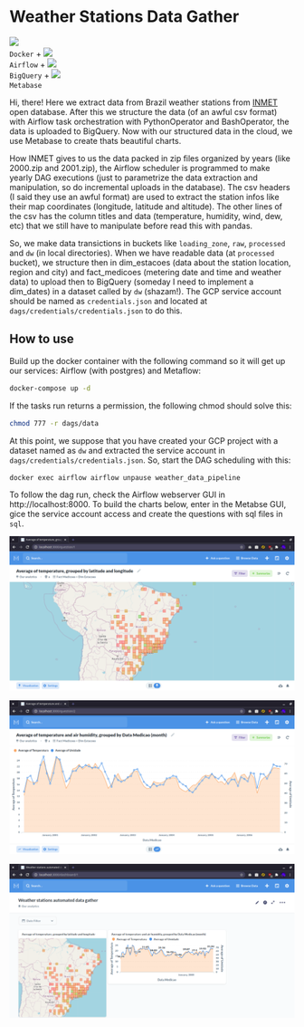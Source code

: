 # Weather Stations Data Gather

<code><img height="20" src="https://cdn.iconscout.com/icon/free/png-512/docker-226091.png"> Docker</code> +
<code><img height="20" src="https://avatars2.githubusercontent.com/u/33643075?s=280&v=4"> Airflow</code> +
<code><img height="20" src="https://www.clipartmax.com/png/middle/200-2001825_bigquery-analytics-data-warehouse-google-cloud-big-query-icon.png"> BigQuery</code> +
<code><img height="20" src="https://iconape.com/wp-content/files/yn/80805/svg/metabase.svg"> Metabase</code>

Hi, there! Here we extract data from Brazil weather stations from [INMET](https://portal.inmet.gov.br/dadoshistoricos) open database. After this we structure the data (of an awful csv format) with Airflow task orchestration with PythonOperator and BashOperator, the data is uploaded to BigQuery. Now with our structured data in the cloud, we use Metabase to create thats beautiful charts.

How INMET gives to us the data packed in zip files organized by years (like 2000.zip and 2001.zip), the Airflow scheduler is programmed to make yearly DAG executions (just to parametrize the data extraction and manipulation, so do incremental uploads in the database). The csv headers (I said they use an awful format) are used to extract the station infos like their map coordinates (longitude, latitude and altitude). The other lines of the csv has the column titles and data (temperature, humidity, wind, dew, etc) that we still have to manipulate before read this with pandas.

So, we make data transictions in buckets like `loading_zone`, `raw`, `processed` and `dw` (in local directories). When we have readable data (at `processed` bucket), we structure then in dim_estacoes (data about the station location, region and city) and fact_medicoes (metering date and time and weather data) to upload then to BigQuery (someday I need to implement a dim_dates) in a dataset called by `dw` (shazam!). The GCP service account should be named as `credentials.json` and located at `dags/credentials/credentials.json` to do this.

## How to use

Build up the docker container with the following command so it will get up our services: Airflow (with postgres) and Metaflow:

```bash
docker-compose up -d
```

If the tasks run returns a permission, the following chmod should solve this:

```bash
chmod 777 -r dags/data
```

At this point, we suppose that you have created your GCP project with a dataset named as `dw` and extracted the service account in `dags/credentials/credentials.json`. So, start the DAG scheduling with this:

```bash
docker exec airflow airflow unpause weather_data_pipeline
```

To follow the dag run, check the Airflow webserver GUI in http://localhost:8000. To build the charts below, enter in the Metabse GUI, gice the service account access and create the questions with sql files in `sql`.

![](img/map_chart.png)

![](img/line_chart.png)

![](img/dashboard.png)

